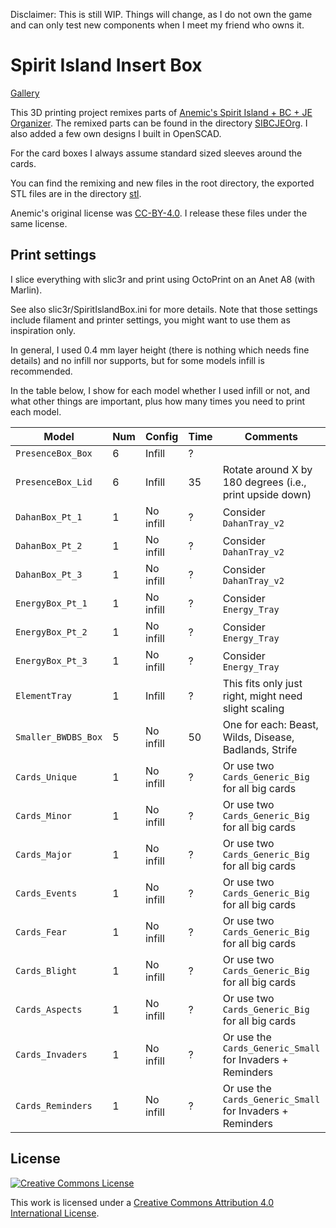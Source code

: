 Disclaimer: This is still WIP. Things will change, as I do not own the game and can only test new components when I meet my friend who owns it.


# Spirit Island Insert Box

[Gallery](gallery)

This 3D printing project remixes parts of [Anemic's Spirit Island + BC + JE Organizer](https://www.thingiverse.com/thing:4269765).
The remixed parts can be found in the directory [SIBCJEOrg](SIBCJEOrg).
I also added a few own designs I built in OpenSCAD.

For the card boxes I always assume standard sized sleeves around the cards.

You can find the remixing and new files in the root directory, the exported STL files are in the directory [stl](stl).

Anemic's original license was [CC-BY-4.0](https://creativecommons.org/licenses/by/4.0/).
I release these files under the same license.


## Print settings

I slice everything with slic3r and print using OctoPrint on an Anet A8 (with Marlin).

See also slic3r/SpiritIslandBox.ini for more details.
Note that those settings include filament and printer settings, you might want to use them as inspiration only.

In general, I used 0.4 mm layer height (there is nothing which needs fine details) and no infill nor supports, but for some models infill is recommended.

In the table below, I show for each model whether I used infill or not, and
what other things are important, plus how many times you need to print each model.


| Model                | Num | Config    | Time | Comments                                                        | OpenSCAD file            |
| -------------------- | --- | --------- | ---- | --------------------------------------------------------------- | ------------------------ |
| `PresenceBox_Box`    |   6 | Infill    |    ? |                                                                 | `PresenceBox.scad`       |
| `PresenceBox_Lid`    |   6 | Infill    |   35 | Rotate around X by 180 degrees (i.e., print upside down)        | `PresenceBox.scad`       |
| `DahanBox_Pt_1`      |   1 | No infill |    ? | Consider `DahanTray_v2`                                         | `DahanBox.scad`          |
| `DahanBox_Pt_2`      |   1 | No infill |    ? | Consider `DahanTray_v2`                                         | `DahanBox.scad`          |
| `DahanBox_Pt_3`      |   1 | No infill |    ? | Consider `DahanTray_v2`                                         | `DahanBox.scad`          |
| `EnergyBox_Pt_1`     |   1 | No infill |    ? | Consider `Energy_Tray`                                          | `EnergyBox.scad`         |
| `EnergyBox_Pt_2`     |   1 | No infill |    ? | Consider `Energy_Tray`                                          | `EnergyBox.scad`         |
| `EnergyBox_Pt_3`     |   1 | No infill |    ? | Consider `Energy_Tray`                                          | `EnergyBox.scad`         |
| `ElementTray`        |   1 | Infill    |    ? | This fits only just right, might need slight scaling            | `ElementTray.scad`       |
| `Smaller_BWDBS_Box`  |   5 | No infill |   50 | One for each: Beast, Wilds, Disease, Badlands, Strife           | `Smaller_BWDBS_Box.scad` |
| `Cards_Unique`       |   1 | No infill |    ? | Or use two `Cards_Generic_Big` for all big cards                | `Cards.scad`             |
| `Cards_Minor`        |   1 | No infill |    ? | Or use two `Cards_Generic_Big` for all big cards                | `Cards.scad`             |
| `Cards_Major`        |   1 | No infill |    ? | Or use two `Cards_Generic_Big` for all big cards                | `Cards.scad`             |
| `Cards_Events`       |   1 | No infill |    ? | Or use two `Cards_Generic_Big` for all big cards                | `Cards.scad`             |
| `Cards_Fear`         |   1 | No infill |    ? | Or use two `Cards_Generic_Big` for all big cards                | `Cards.scad`             |
| `Cards_Blight`       |   1 | No infill |    ? | Or use two `Cards_Generic_Big` for all big cards                | `Cards.scad`             |
| `Cards_Aspects`      |   1 | No infill |    ? | Or use two `Cards_Generic_Big` for all big cards                | `Cards.scad`             |
| `Cards_Invaders`     |   1 | No infill |    ? | Or use the `Cards_Generic_Small` for Invaders + Reminders       | `Cards.scad`             |
| `Cards_Reminders`    |   1 | No infill |    ? | Or use the `Cards_Generic_Small` for Invaders + Reminders       | `Cards.scad`             |


## License

<a rel="license" href="http://creativecommons.org/licenses/by/4.0/"><img alt="Creative Commons License" style="border-width:0" src="https://i.creativecommons.org/l/by/4.0/80x15.png" /></a>

This work is licensed under a <a rel="license" href="http://creativecommons.org/licenses/by/4.0/">Creative Commons Attribution 4.0 International License</a>.
